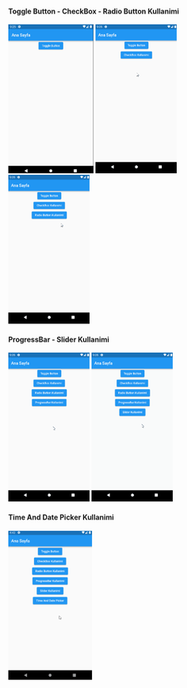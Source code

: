 
#### Toggle Button - CheckBox - Radio Button Kullanimi
<div>
<img src="assets/images/toggleButtonKullanimi.gif" height="300">
<img src="assets/images/CheckBoxKullanimi.gif" height="300">
<img src="assets/images/RadioButtonKullanimi.gif" height="300">
</div>

#### ProgressBar - Slider Kullanimi
<div>
<img src="assets/images/ProgressBarKullanimi.gif" height="300">
<img src="assets/images/SliderKullanimi.gif" height="300">
</div>

#### Time And Date Picker Kullanimi
<img src="assets/images/time_and_date_picker.gif" height="300">


